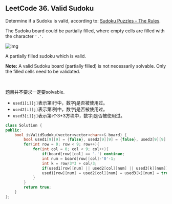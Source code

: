 ## LeetCode 36. Valid Sudoku

Determine if a Sudoku is valid, according to: [Sudoku Puzzles - The Rules](http://sudoku.com.au/TheRules.aspx).

The Sudoku board could be partially filled, where empty cells are filled with the character `'.'`.

![img](http://upload.wikimedia.org/wikipedia/commons/thumb/f/ff/Sudoku-by-L2G-20050714.svg/250px-Sudoku-by-L2G-20050714.svg.png)

A partially filled sudoku which is valid.

**Note:**
A valid Sudoku board (partially filled) is not necessarily solvable. Only the filled cells need to be validated.

<br>

题目并不要求一定要solvable.

* `used1[i][j]`表示第i行中，数字j是否被使用过。
* `used2[i][j]`表示第i列中，数字j是否被使用过。
* `used3[i][j]`表示第i个3*3方块中，数字j是否被使用过。

```cpp
class Solution {
public:
    bool isValidSudoku(vector<vector<char>>& board) {
        bool used1[9][9] = {false}, used2[9][9] = {false}, used3[9][9] = {false};
        for(int row = 0; row < 9; row++){
            for(int col = 0; col < 9; col++){
                if(board[row][col] == '.') continue;
                int num = board[row][col]-'0'-1;
                int k = row/3*3 + col/3;
                if(used1[row][num] || used2[col][num] || used3[k][num]) return false;
                used1[row][num] = used2[col][num] = used3[k][num] = true;
            }
        }
        return true;
    }
};
```

